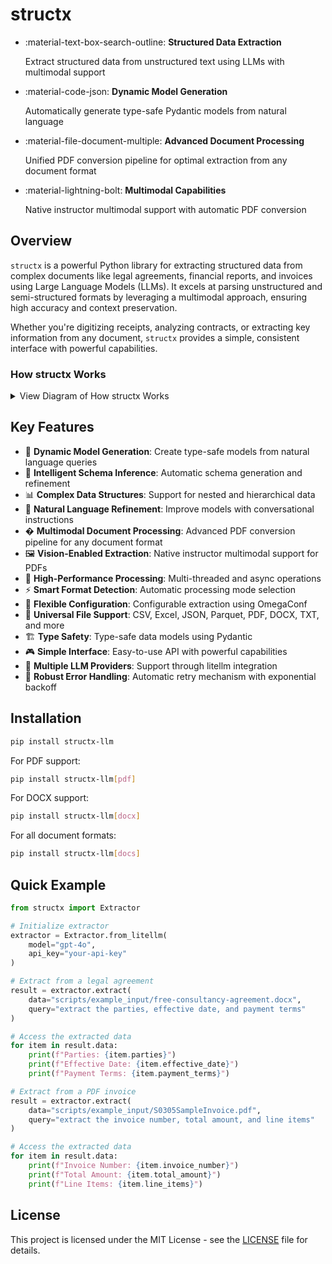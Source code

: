 # structx

<div class="grid cards" markdown>

- :material-text-box-search-outline: **Structured Data Extraction**

  Extract structured data from unstructured text using LLMs with multimodal
  support

- :material-code-json: **Dynamic Model Generation**

  Automatically generate type-safe Pydantic models from natural language

- :material-file-document-multiple: **Advanced Document Processing**

  Unified PDF conversion pipeline for optimal extraction from any document
  format

- :material-lightning-bolt: **Multimodal Capabilities**

  Native instructor multimodal support with automatic PDF conversion

</div>

## Overview

`structx` is a powerful Python library for extracting structured data from
complex documents like legal agreements, financial reports, and invoices using
Large Language Models (LLMs). It excels at parsing unstructured and
semi-structured formats by leveraging a multimodal approach, ensuring high
accuracy and context preservation.

Whether you're digitizing receipts, analyzing contracts, or extracting key
information from any document, `structx` provides a simple, consistent interface
with powerful capabilities.

### How structx Works

<details>
<summary>View Diagram of How structx Works</summary>

```mermaid
graph TB
    A[Input Data] --> B{Data Type Detection}
    B -->|Structured| C[Direct Processing]
    B -->|Unstructured| D[Document Conversion]

    C --> E[Schema Generation]
    D --> F[PDF Pipeline]
    F --> G[Multimodal Processing]
    G --> E

    E --> H[LLM Extraction]
    H --> I[Type-Safe Models]
    I --> J[Structured Output]

    subgraph "Document Types"
        K[CSV/Excel/JSON] --> C
        L[PDF] --> G
        M[DOCX/TXT/MD] --> D
    end

    subgraph "Processing Pipeline"
        N[Query Refinement] --> O[Model Generation]
        O --> P[Data Extraction]
        P --> Q[Result Collection]
    end

    E --> N
```

</details>

## Key Features

- 🔄 **Dynamic Model Generation**: Create type-safe models from natural language
  queries
- 🎯 **Intelligent Schema Inference**: Automatic schema generation and
  refinement
- 📊 **Complex Data Structures**: Support for nested and hierarchical data
- 🔄 **Natural Language Refinement**: Improve models with conversational
  instructions
- � **Multimodal Document Processing**: Advanced PDF conversion pipeline for any
  document format
- 🖼️ **Vision-Enabled Extraction**: Native instructor multimodal support for
  PDFs
- 🚀 **High-Performance Processing**: Multi-threaded and async operations
- ⚡ **Smart Format Detection**: Automatic processing mode selection
- 🔧 **Flexible Configuration**: Configurable extraction using OmegaConf
- 📁 **Universal File Support**: CSV, Excel, JSON, Parquet, PDF, DOCX, TXT, and
  more
- 🏗️ **Type Safety**: Type-safe data models using Pydantic
- 🎮 **Simple Interface**: Easy-to-use API with powerful capabilities
- 🔌 **Multiple LLM Providers**: Support through litellm integration
- 🔄 **Robust Error Handling**: Automatic retry mechanism with exponential
  backoff

## Installation

```bash
pip install structx-llm
```

For PDF support:

```bash
pip install structx-llm[pdf]
```

For DOCX support:

```bash
pip install structx-llm[docx]
```

For all document formats:

```bash
pip install structx-llm[docs]
```

## Quick Example

```python
from structx import Extractor

# Initialize extractor
extractor = Extractor.from_litellm(
    model="gpt-4o",
    api_key="your-api-key"
)

# Extract from a legal agreement
result = extractor.extract(
    data="scripts/example_input/free-consultancy-agreement.docx",
    query="extract the parties, effective date, and payment terms"
)

# Access the extracted data
for item in result.data:
    print(f"Parties: {item.parties}")
    print(f"Effective Date: {item.effective_date}")
    print(f"Payment Terms: {item.payment_terms}")

# Extract from a PDF invoice
result = extractor.extract(
    data="scripts/example_input/S0305SampleInvoice.pdf",
    query="extract the invoice number, total amount, and line items"
)

# Access the extracted data
for item in result.data:
    print(f"Invoice Number: {item.invoice_number}")
    print(f"Total Amount: {item.total_amount}")
    print(f"Line Items: {item.line_items}")
```

## License

This project is licensed under the MIT License - see the
[LICENSE](https://github.com/blacksuan19/structx/blob/master/LICENSE) file for
details.
